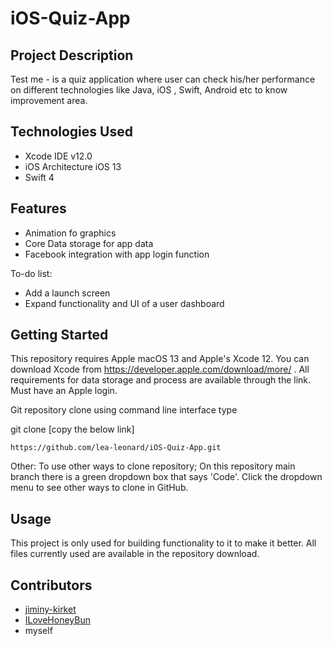# iOS-Quiz-App
## Project Description
Test me - is a quiz application where user can check his/her performance on different technologies like Java, iOS , Swift, Android etc to know improvement area. 

## Technologies Used
* Xcode IDE v12.0
* iOS Architecture iOS 13
* Swift 4

## Features
* Animation fo graphics
* Core Data storage for app data
* Facebook integration with app login function

To-do list:
* Add a launch screen
* Expand functionality and UI of a user dashboard

## Getting Started
This repository requires Apple macOS 13 and Apple's Xcode 12. You can
download Xcode from https://developer.apple.com/download/more/ . All requirements
for data storage and process are available through the link. Must have an Apple login.

Git repository clone using command line interface type

git clone [copy the below link]
```
https://github.com/lea-leonard/iOS-Quiz-App.git
```
Other: To use other ways to clone repository; On this repository main branch there is a green dropdown box that says 'Code'. Click the dropdown menu to see other ways to clone in GitHub.

## Usage
This project is only used for building functionality to it to make it better. All files currently used are available in the repository download.

## Contributors
* <a href="https://github.com/jiminy-kirket"> jiminy-kirket</a>
* <a href="https://github.com/ILoveHoneyBun">ILoveHoneyBun</a>
* myself 

